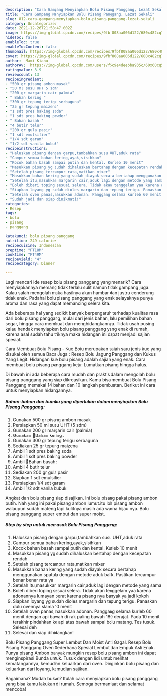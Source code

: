 ```yaml
---
description: "Cara Gampang Menyiapkan Bolu Pisang Panggang, Lezat Sekali"
title: "Cara Gampang Menyiapkan Bolu Pisang Panggang, Lezat Sekali"
slug: 812-cara-gampang-menyiapkan-bolu-pisang-panggang-lezat-sekali
category: Uncategorized
date: 2021-12-26T21:58:47.002Z
image: https://img-global.cpcdn.com/recipes/9fbf808aa006d122/680x482cq70/bolu-pisang-panggang-foto-resep-utama.jpg
hideToc: false
enableToc: true
enableTocContent: false
thumbnail: https://img-global.cpcdn.com/recipes/9fbf808aa006d122/680x482cq70/bolu-pisang-panggang-foto-resep-utama.jpg
cover: https://img-global.cpcdn.com/recipes/9fbf808aa006d122/680x482cq70/bolu-pisang-panggang-foto-resep-utama.jpg
author:  Mami Kianu
authorAv:  https://img-global.cpcdn.com/users/f5c9e4deebba935c/60x60cq50/avatar.jpg
ratingvalue: 3.9
reviewcount: 13
recipeingredient:
- "500 gr pisang ambon masak"
- "50 ml susu UHT 5 sdm"
- "200 gr margarin cair palmia"
- " Bahan kering "
- "300 gr tepung terigu serbaguna"
- "25 gr tepung maizena"
- "1 sdt pres baking soda"
- "1 sdt pres baking powder"
- " Bahan basah "
- "4 butir telur"
- "200 gr gula pasir"
- "1 sdt emulsifier"
- "1/4 sdt garam"
- "1/2 sdt vanila bubuk"
recipeinstructions:
- "Haluskan pisang dengan garpu,tambahkan susu UHT,aduk rata"
- "Campur semua bahan kering,ayak,sisihkan"
- "Kocok bahan basah sampai putih dan kental. Kurleb 10 menit"
- "Masukkan pisang yg sudah dihaluskan bertahap dengan kecepatan rendah"
- "Setelah pisang tercampur rata,matikan mixer"
- "Masukkan bahan kering yang sudah diayak secara bertahap menggunakan spatula dengan metode aduk balik. Pastikan tercampur benar benar rata ya"
- "Setelah itu,masukkan margarin cair,aduk lagi dengan metode yang sama"
- "Boleh diberi toping sesuai selera. Tidak akan tenggelam yaa karena adonannya lumayan berat karena pisang nya banyak ya jadi kokoh"
- "Siapkan loyang yg sudah dioles margarin dan tepung terigu. Panaskan dulu ovennya slama 10 menit"
- "Setelah oven panas,masukkan adonan. Panggang selama kurleb 60 menit dengan api bawah di rak paling bawah 180 derajat. Pada 10 menit terakhir pindahkan ke api atas bawah sampai bolu matang. Tes tusuk. Selesai deh"
- "Sudah jadi dan siap dinikmati!"
categories:
- Resep
tags:
- bolu
- pisang
- panggang

katakunci: bolu pisang panggang 
nutrition: 249 calories
recipecuisine: Indonesian
preptime: "PT18M"
cooktime: "PT49M"
recipeyield: "4"
recipecategory: Dinner

---
```



Lagi mencari ide resep bolu pisang panggang yang menarik? Cara menyiapkannya memang tidak terlalu sulit namun tidak gampang juga. Kalau salah mengolah maka hasilnya akan hambar dan justru cenderung tidak enak. Padahal bolu pisang panggang yang enak selayaknya punya aroma dan rasa yang dapat memancing selera kita.


Ada beberapa hal yang sedikit banyak berpengaruh terhadap kualitas rasa dari bolu pisang panggang, mulai dari jenis bahan, lalu pemilihan bahan segar, hingga cara membuat dan menghidangkannya. Tidak usah pusing kalau hendak menyiapkan bolu pisang panggang yang enak di rumah, karena asal sudah tahu triknya maka hidangan ini dapat menjadi sajian spesial.

Cara Membuat Bolu Pisang - Kue Bolu merupakan salah satu jenis kue yang disukai oleh semua Baca Juga : Resep Bolu Jagung Panggang dan Kukus Yang Legit. Hidangan kue bolu pisang adalah sajian yang enak. Cara membuat bolu pisang panggang keju: Lumatkan pisang hingga halus.


Di bawah ini ada beberapa cara mudah dan praktis dalam mengolah bolu pisang panggang yang siap dikreasikan. Kamu bisa membuat Bolu Pisang Panggang memakai 14 bahan dan 10 langkah pembuatan. Berikut ini cara untuk menyiapkan hidangannya.

<!--inarticleads1-->

##### Bahan-bahan dan bumbu yang diperlukan dalam menyiapkan Bolu Pisang Panggang:

1. Gunakan 500 gr pisang ambon masak
1. Persiapkan 50 ml susu UHT (5 sdm)
1. Gunakan 200 gr margarin cair (palmia)
1. Gunakan  🍌Bahan kering :
1. Gunakan 300 gr tepung terigu serbaguna
1. Sediakan 25 gr tepung maizena
1. Ambil 1 sdt pres baking soda
1. Ambil 1 sdt pres baking powder
1. Ambil  🍌Bahan basah :
1. Ambil 4 butir telur
1. Sediakan 200 gr gula pasir
1. Siapkan 1 sdt emulsifier
1. Persiapkan 1/4 sdt garam
1. Ambil 1/2 sdt vanila bubuk


Angkat dan bolu pisang siap disajikan. Ini bolu pisang pakai pisang ambon putih. Nah yang ini pakai pisang ambon lumut.itu loh pisang ambon walaupun sudah mateng tapi kulitnya masih ada warna hijau nya. Bolu pisang panggang super lembut dan super moist. 

<!--inarticleads2-->

##### Step by step untuk memasak Bolu Pisang Panggang:

1. Haluskan pisang dengan garpu,tambahkan susu UHT,aduk rata
1. Campur semua bahan kering,ayak,sisihkan
1. Kocok bahan basah sampai putih dan kental. Kurleb 10 menit
1. Masukkan pisang yg sudah dihaluskan bertahap dengan kecepatan rendah
1. Setelah pisang tercampur rata,matikan mixer
1. Masukkan bahan kering yang sudah diayak secara bertahap menggunakan spatula dengan metode aduk balik. Pastikan tercampur benar benar rata ya
1. Setelah itu,masukkan margarin cair,aduk lagi dengan metode yang sama
1. Boleh diberi toping sesuai selera. Tidak akan tenggelam yaa karena adonannya lumayan berat karena pisang nya banyak ya jadi kokoh
1. Siapkan loyang yg sudah dioles margarin dan tepung terigu. Panaskan dulu ovennya slama 10 menit
1. Setelah oven panas,masukkan adonan. Panggang selama kurleb 60 menit dengan api bawah di rak paling bawah 180 derajat. Pada 10 menit terakhir pindahkan ke api atas bawah sampai bolu matang. Tes tusuk. Selesai deh
1. Selesai dan siap dihidangkan!

Bolu Pisang Panggang Super Lembut Dan Moist Anti Gagal. Resep Bolu Pisang Panggang Oven Sederhana Spesial Lembut dan Empuk Asli Enak. Punya pisang Ambon banyak mungkin resep bolu pisang ambon ini dapat menginspirasi Bunda untuk. Tusuk dengan lidi untuk melihat kematangannya, kemudian keluarkan dari oven. Dinginkan bolu pisang dan keluarkan dari loyang, kemudian sajikan. 

Bagaimana? Mudah bukan? Itulah cara menyiapkan bolu pisang panggang yang bisa kamu lakukan di rumah. Semoga bermanfaat dan selamat mencoba!
